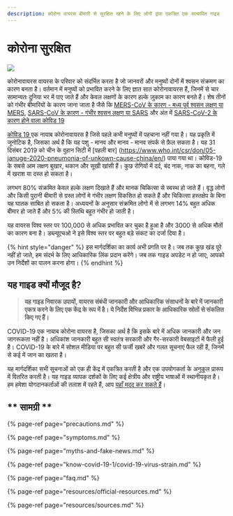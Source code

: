 ```yaml
---
description: कोरोना वायरस बीमारी से सुरक्षित रहने के लिए लोगों द्वारा एकत्रित एक सत्यापित गाइड
---
```


# कोरोना सुरक्षित

![](.gitbook/assets/coronasafe-logo.svg)


कोरोनावायरस वायरस के परिवार को संदर्भित करता है जो जानवरों और मनुष्यों दोनों में श्वसन संक्रमण का कारण बनता है। वर्तमान में मनुष्यों को प्रभावित करने के लिए ज्ञात सात कोरोनावायरस हैं, जिनमें से चार सामान्यतः दुनिया भर में पाए जाते हैं और केवल लक्षणों के कारण हल्के ज़ुकाम का कारण बनते हैं। शेष तीनों को गंभीर बीमारियों के कारण जाना जाता है जैसे कि [MERS-CoV के कारण - मध्य पूर्व श्वसन लक्षण या MERS](https://www.who.int/emergencies/mers-cov/en/), [SARS-CoV के कारण - गंभीर श्वसन लक्षण या SARS](https://www.who.int/csr/sars/en/) और अंत में [SARS-CoV-2 के कारण होने वाला कोविड 19](https://www.cdc.gov/coronavirus/2019-ncov/index.html)

[कोविड 19 ](https://www.who.int/emergencies/diseases/novel-coronavirus-2019)एक नायाब  कोरोनावायरस है जिसे पहले कभी मनुष्यों में पहचाना नहीं गया है। यह प्रकृति में जूनोटिक है, जिसका अर्थ है कि यह पशु - मानव और मानव - मानव संपर्क से फ़ैल सकता है। यह 31 दिसंबर 2019 को चीन के वुहान सिटी में [पहली बार] (https://www.who.int/csr/don/05-januge-2020-pneumonia-of-unkown-cause-china/en/) पाया गया था। कोविड-19 के सबसे आम लक्षण बुखार, थकान और सूखी खांसी हैं। कुछ रोगियों में दर्द, बंद नाक, नाक का बहना, गले में खराश या दस्त हो सकता है।


लगभग 80% संक्रमित केवल हल्के लक्षण दिखाते हैं और मानक चिकित्सा से स्वस्थ हो जाते हैं। वृद्ध लोगों और किसी पुरानी बीमारी से ग्रस्त लोगों मे गंभीर लक्षण विकसित हो सकते हैं और चिकित्सा हस्तक्षेप के बिना यह घातक साबित हो सकता है। अध्ययनों के अनुसार संक्रमित लोगो में से लगभग 14% बहुत अधिक बीमार हो जाते हैं और 5% की स्तिथि बहुत गंभीर हो जाती है।

यह वायरस विश्व स्तर पर 100,000 से अधिक प्रभावित कर चुका है हुआ है और 3000 से अधिक मौतों का कारण बना है। डब्ल्यूएचओ ने इसे विश्व स्तर पर बहुत बड़े संकट का दर्जा दिया है।

{% hint style="danger" %}
इस मार्गदर्शिका का कार्य अभी प्रगति पर है। जब तक कुछ खंड पूरे नहीं हो जाते, हम संदर्भ के लिए आधिकारिक लिंक प्रदान करेंगे। जब तक गाइड अपडेट न हो जाए, आपको उन निर्देशों का पालन करना होगा।
{% endhint %}

## यह गाइड क्यों मौजूद है?


> **यह गाइड निवारक उपायों, वायरस संबंधी जानकारी और आधिकारिक संसाधनों के बारे में जानकारी एकत्र करने के लिए एक केंद्र के रूप में है। ये निर्देश विभिन्न प्रकार के आधिकारिक स्रोतों से संकलित किए गए हैं।**

COVID-19 एक नायाब कोरोना वायरस है, जिसका अर्थ है कि इसके बारे में अधिक जानकारी और जन जागरूकता नहीं है। अधिकांश जानकारी बहुत सी स्वतंत्र सरकारी और गैर-सरकारी वेबसाइटों में फैली हुई है। COVID-19 के बारे में सोशल मीडिया पर बहुत सी फर्जी खबरें और गलत सूचनाएं फैल रही हैं, जिनमें से कई में जान का खतरा है।

यह मार्गदर्शिका सभी सूचनाओं को एक ही केंद्र में एकत्रित करती है और एक उपयोगकर्ता के अनुकूल प्रारूप में वितरित करती है। यह गाइड व्यापक दर्शकों के लिए कई क्षेत्रीय और राष्ट्रीय भाषाओं में स्थानीयकृत है। हम हमेशा योगदानकर्ताओं की तलाश में रहते हैं, आप [यहाँ मदद कर सकते हैं](https://www.coronasafe.in/contribute)।

## ** सामग्री **

{% page-ref page="precautions.md" %}

{% page-ref page="symptoms.md" %}

{% page-ref page="myths-and-fake-news.md" %}

{% page-ref page="know-covid-19-1/covid-19-virus-strain.md" %}

{% page-ref page="faq.md" %}

{% page-ref page="resources/official-resources.md" %}

{% page-ref page="resources/sources.md" %}
